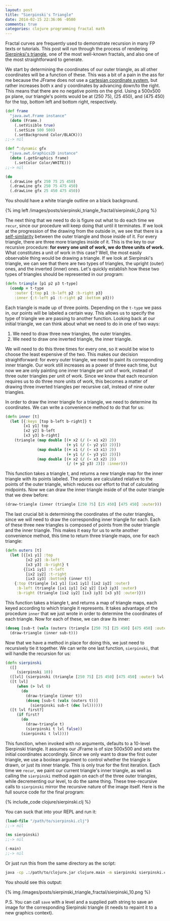 ```yaml
---
layout: post
title: "Sierpinski's Triangle"
date: 2014-02-15 22:36:06 -0500
comments: true
categories: clojure programming fractal math
---
```


Fractal curves are frequently used to demonstrate recursion in many FP
texts or tutorials. This post will run through the process of rendering
[Sierpinksi's triangle](http://en.wikipedia.org/wiki/Sierpinski_triangle),
one of the most well-known fractals, and also one of the most
straightforward to generate.

We start by determining the coordinates of our outer triangle, as all other
coordinates will be a function of these. This was a bit of a pain in
the ass for me because the JFrame does not use a
[cartesian coordinate system](http://en.wikipedia.org/wiki/Cartesian_coordinate_system),
but rather increases both x and y coordinates by advancing down/to the
right. This means that there are no negative points on the grid. Using
a 500x500 px plane, our triangle's points would be at (250 75), (25
450), and (475 450) for the top, bottom left and bottom right,
respectively.

``` clojure
(def frame
  "java.awt.Frame instance"
  (doto (Frame.)
    (.setVisible true)
    (.setSize 500 500)
    (.setBackground Color/BLACK)))
;;-> nil

(def ^:dynamic gfx
  "java.awt.Graphics2D instance"
  (doto (.getGraphics frame)
    (.setColor Color/WHITE)))
;;-> nil

(do
  (.drawLine gfx 250 75 25 450)
  (.drawLine gfx 250 75 475 450)
  (.drawLine gfx 25 450 475 450))
```

You should have a white triangle outline on a black background.

{% img left /images/posts/sierpinski_triangle_fractal/sierpinski_0.png %}

The next thing that we need to do is figure out what to do
each time we `recur`, since our procedure will keep doing that
until it terminates. If we look at the progression of the drawing from
the outside in, we see that there is a
[self-similarity](http://en.wikipedia.org/wiki/Self-similarity)
between the outer triangle and those inside of it. For every triangle,
there are three more triangles inside of it. This is the key to our
recursive procedure: **for every one unit of work, we do three units of
work.** What constitutes a unit of work in this case? Well, the most
easily observable thing would be drawing a triangle. If we look
at Sierpinski's triangle, we can see that there are two types of triangles,
the upright (outer) ones, and the inverted (inner) ones. Let's quickly
establish how these two types of triangles should be represented in
our program:

``` clojure
(defn triangle [p1 p2 p3 t-type]
  (condp = t-type
    :outer {:top p1 :b-left p2 :b-right p3}
    :inner {:t-left p1 :t-right p2 :bottom p3}))
```

Each triangle is made up of three points. Depending on the `t-type` we
pass in, our points will be labeled a certain way. This allows us to
specify the type of triangle we are passing to another function.
Looking back at our initial triangle, we can think about what we need
to do in one of two ways:

1. We need to draw three new triangles, the outer triangles.
2. We need to draw one inverted triangle, the inner triangle.

We will need to do this three times for every one, so it would be wise
to choose the least expensive of the two. This makes our decision
straightforward: for every outer triangle, we need to paint its
corresponding inner triangle. Our work still increases as a power of
three each time, but now we are only painting one inner triangle per
unit of work, instead of three outer triangles per unit of work. Since
we know that each recursion requires us to do three more units of
work, this becomes a matter of drawing three inverted triangles per
recursive call, instead of nine outer triangles.

In order to draw the inner triangle for a triangle, we need to
determine its coordinates. We can write a convenience method to do
that for us:

``` clojure
(defn inner [t]
  (let [{:keys [top b-left b-right]} t
        [x1 y1] top
        [x2 y2] b-left
        [x3 y3] b-right]
    (triangle (map double [(+ x2 (/ (- x1 x2) 2))
                           (+ y1 (/ (- y2 y1) 2))])
              (map double [(+ x1 (/ (- x3 x1) 2))
                           (+ y1 (/ (- y3 y1) 2))])
              (map double [(+ x2 (/ (- x3 x2) 2))
                           (/ (+ y2 y3) 2)]) :inner)))
```

This function takes a triangle t, and returns a new triangle map for
the inner triangle with its points labeled. The points are calculated
relative to the points of the outer triangle, which reduces our effort
to that of calculating midpoints. Now we can draw the inner triangle
inside of of the outer triangle that we drew before:

``` clojure
(draw-triangle (inner (triangle [250 75] [25 450] [475 450] :outer)))
```

The last crucial bit is determining the coordinates of the outer
triangles, since we will need to draw the corresponding inner triangle
for each. Each of these three new triangles is composed of points from
the outer triangle and the inner triangle. This makes it easy for us
to write another convenience method, this time to return three
triangle maps, one for each triangle:

``` clojure
(defn outers [t]
  (let [{[x1 y1] :top
         [x2 y2] :b-left
         [x3 y3] :b-right} t
        {[ix1 iy1] :t-left
         [ix2 iy2] :t-right
         [ix3 iy3] :bottom} (inner t)]
    {:top (triangle [x1 y1] [ix1 iy1] [ix2 iy2] :outer)
     :b-left (triangle [ix1 iy1] [x2 y2] [ix3 iy3] :outer)
     :b-right (triangle [ix2 iy2] [ix3 iy3] [x3 y3] :outer)}))
```

This function takes a triangle t, and returns a map of triangle maps,
each keyed according to which triangle it represents. It takes
advantage of the procedure `inner` that we just wrote in order to
determine the coordinates of each triangle. Now for each of
these, we can draw its inner:

``` clojure
(doseq [sub-t (vals (outers (triangle [250 75] [25 450] [475 450] :outer)))]
  (draw-triangle (inner sub-t)))
```

Now that we have a method in place for doing this, we just need to
recursively tie it together. We can write one last function,
`sierpinski`, that will handle the recursion for us:

``` clojure
(defn sierpinski
  ([]
     (sierpinski 10))
  ([lvl] (sierpinski (triangle [250 75] [25 450] [475 450] :outer) lvl true))
  ([t lvl]
     (when (> lvl 0)
       (do
         (draw-triangle (inner t))
         (doseq [sub-t (vals (outers t))]
           (sierpinski sub-t (dec lvl))))))
  ([t lvl first?]
     (if first?
       (do
         (draw-triangle t)
         (sierpinski t lvl false))
       (sierpinski t lvl))))
```

This function, when invoked with no arguments, defaults to a 10-level
Sierpinski triangle. It assumes our JFrame is of size 500x500 and sets
the initial coordinates accordingly. Since we only want to draw the
first outer triangle, we use a boolean argument to control whether the
triangle is drawn, or just its inner triangle. This is only true for
the first iteration. Each time we `recur`, we paint our current
triangle's inner triangle, as well as calling the `sierpinski` method
again on each of the three outer triangles, while decrementing our
level, to do the same thing. These tree-recursive calls to
`sierpinski` mirror the recursive nature of the image itself. Here is
the full source code for the final program:

{% include_code clojure/sierpinski.clj %}

You can suck that into your REPL and run it:

``` clojure
(load-file "/path/to/sierpinski.clj")
;;-> nil

(ns sierpinski)
;;-> nil

(-main)
;;-> nil
```

Or just run this from the same directory as the script:

``` bash
java -cp .:/path/to/clojure.jar clojure.main -m sierpinski sierpinski.clj
```

You should see this output:

{% img /images/posts/sierpinski_triangle_fractal/sierpinski_10.png %}

P.S. You can call `save` with a level and a supplied path string to
save an image for the corresponding Sierpinski triangle (it needs to
repaint it to a new graphics context).

